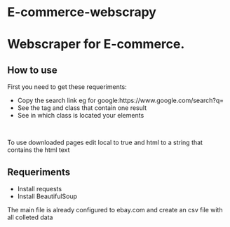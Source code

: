 # E-commerce-webscrapy

<h1> Webscraper for E-commerce. </h1>
<h2>How to use</h2>
<p> First you need to get these requeriments:

<ul>
<li> Copy the search link eg for google:https://www.google.com/search?q=</li>
<li> See the tag and class that contain one result</li>
<li>See in which class is located your elements</l1>
</ul>
<br>
<p> To use downloaded pages edit local to true and html to a string that contains the html text
</p>

<h2>Requeriments</h2>
<ul>
<li>Install requests</li>
<li>Install BeautifulSoup </li>
</ul>
<p>
The main file is already configured to ebay.com and create an csv file with all colleted data
</p>
